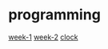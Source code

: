 # programming

[week-1](http://chentsulin.github.io/learn-programming/week-1)
[week-2](http://chentsulin.github.io/learn-programming/week-2)
[clock](http://chentsulin.github.io/learn-programming/clock)

